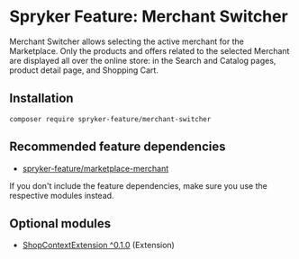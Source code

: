 # Spryker Feature: Merchant Switcher

Merchant Switcher allows selecting the active merchant for the Marketplace. Only the products and offers related to the selected Merchant are displayed all over the online store: in the Search and Catalog pages, product detail page, and Shopping Cart.

## Installation

```
composer require spryker-feature/merchant-switcher
```

## Recommended feature dependencies
- [spryker-feature/marketplace-merchant](https://github.com/spryker-feature/marketplace-merchant)

If you don't include the feature dependencies, make sure you use the respective modules instead.

## Optional modules
- [ShopContextExtension ^0.1.0](https://github.com/spryker/shop-context-extension) (Extension)
